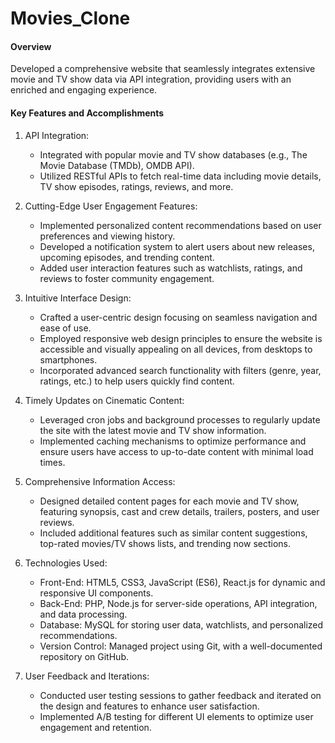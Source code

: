 # Movies_Clone

#### Overview
Developed a comprehensive website that seamlessly integrates extensive movie and TV show data via API integration, providing users with an enriched and engaging experience. 

#### Key Features and Accomplishments
1. API Integration:
   - Integrated with popular movie and TV show databases (e.g., The Movie Database (TMDb), OMDB API).
   - Utilized RESTful APIs to fetch real-time data including movie details, TV show episodes, ratings, reviews, and more.

2. Cutting-Edge User Engagement Features:
   - Implemented personalized content recommendations based on user preferences and viewing history.
   - Developed a notification system to alert users about new releases, upcoming episodes, and trending content.
   - Added user interaction features such as watchlists, ratings, and reviews to foster community engagement.

3. Intuitive Interface Design:
   - Crafted a user-centric design focusing on seamless navigation and ease of use.
   - Employed responsive web design principles to ensure the website is accessible and visually appealing on all devices, from desktops to smartphones.
   - Incorporated advanced search functionality with filters (genre, year, ratings, etc.) to help users quickly find content.

4. Timely Updates on Cinematic Content:
   - Leveraged cron jobs and background processes to regularly update the site with the latest movie and TV show information.
   - Implemented caching mechanisms to optimize performance and ensure users have access to up-to-date content with minimal load times.

5. Comprehensive Information Access:
   - Designed detailed content pages for each movie and TV show, featuring synopsis, cast and crew details, trailers, posters, and user reviews.
   - Included additional features such as similar content suggestions, top-rated movies/TV shows lists, and trending now sections.

6. Technologies Used:
   - Front-End: HTML5, CSS3, JavaScript (ES6), React.js for dynamic and responsive UI components.
   - Back-End: PHP, Node.js for server-side operations, API integration, and data processing.
   - Database: MySQL for storing user data, watchlists, and personalized recommendations.
   - Version Control: Managed project using Git, with a well-documented repository on GitHub.

7. User Feedback and Iterations:
   - Conducted user testing sessions to gather feedback and iterated on the design and features to enhance user satisfaction.
   - Implemented A/B testing for different UI elements to optimize user engagement and retention.

